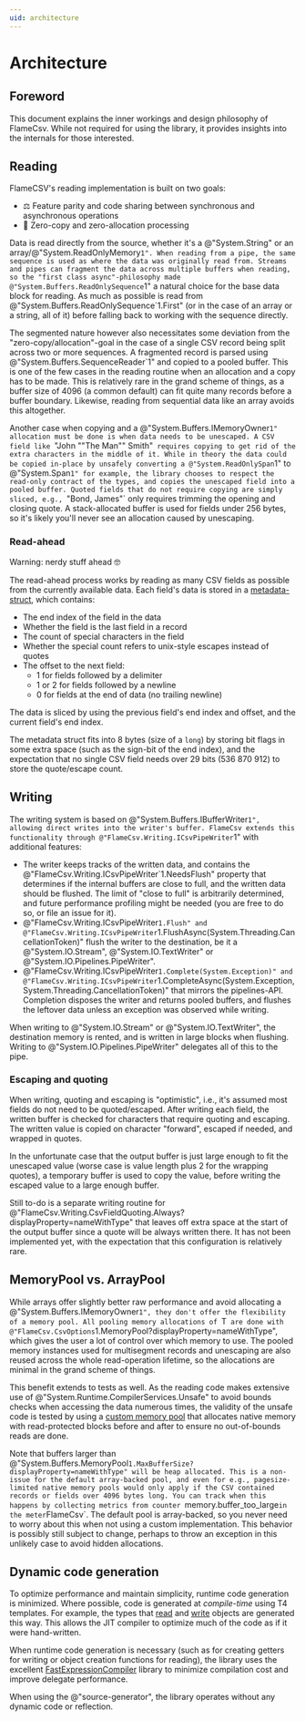 ```yaml
---
uid: architecture
---
```


# Architecture

## Foreword

This document explains the inner workings and design philosophy of FlameCsv.
While not required for using the library, it provides insights into the internals for those interested.

## Reading

FlameCSV's reading implementation is built on two goals:

- ⚖️ Feature parity and code sharing between synchronous and asynchronous operations
- 🚀 Zero-copy and zero-allocation processing

Data is read directly from the source, whether it's a @"System.String" or an array/@"System.ReadOnlyMemory`1".
When reading from a pipe, the same sequence is used as where the data was originally read from.
Streams and pipes can fragment the data across multiple buffers when reading, so the "first class async"-philosophy
made @"System.Buffers.ReadOnlySequence`1" a natural choice for the base data block for reading.
As much as possible is read from @"System.Buffers.ReadOnlySequence`1.First" (or in the case of an array or a string, all of it)
before falling back to working with the sequence directly.

The segmented nature however also necessitates some deviation from the "zero-copy/allocation"-goal in the case of a single
CSV record being split across two or more sequences. A fragmented record is parsed using @"System.Buffers.SequenceReader`1"
and copied to a pooled buffer. This is one of the few cases in the reading routine when an allocation and a copy has to be
made. This is relatively rare in the grand scheme of things, as a buffer size of 4096 (a common default) can fit
quite many records before a buffer boundary. Likewise, reading from sequential data like an array avoids this altogether.

Another case when copying and a @"System.Buffers.IMemoryOwner`1" allocation must be done is when data needs to be unescaped.
A CSV field like `"John ""The Man"" Smith"` requires copying to get rid of the extra characters in the middle of it.
While in theory the data could be copied in-place by unsafely converting a @"System.ReadOnlySpan`1" to @"System.Span`1"
for example, the library chooses to respect the read-only contract of the types, and copies the unescaped field
into a pooled buffer. Quoted fields that do not require copying are simply sliced, e.g., `"Bond, James"` only requires
trimming the opening and closing quote. A stack-allocated buffer is used for fields under 256 bytes, so it's likely
you'll never see an allocation caused by unescaping. 

### Read-ahead

Warning: nerdy stuff ahead 🤓

The read-ahead process works by reading as many CSV fields as possible from the currently available data.
Each field's data is stored in a [metadata-struct](https://github.com/ovska/FlameCsv/blob/main/FlameCsv.Core/Reading/Internal/Meta.cs),
which contains:

- The end index of the field in the data
- Whether the field is the last field in a record
- The count of special characters in the field
- Whether the special count refers to unix-style escapes instead of quotes
- The offset to the next field:
  - 1 for fields followed by a delimiter
  - 1 or 2 for fields followed by a newline
  - 0 for fields at the end of data (no trailing newline)

The data is sliced by using the previous field's end index and offset, and the current field's end index.

The metadata struct fits into 8 bytes (size of a `long`) by storing bit flags in some extra space (such
as the sign-bit of the end index), and the expectation that no single CSV field needs over 29 bits
(536&nbsp;870&nbsp;912) to store the quote/escape count.


## Writing

The writing system is based on @"System.Buffers.IBufferWriter`1", allowing direct writes into the writer's buffer.
FlameCsv extends this functionality through @"FlameCsv.Writing.ICsvPipeWriter`1" with additional features:
 - The writer keeps tracks of the written data, and contains the @"FlameCsv.Writing.ICsvPipeWriter`1.NeedsFlush" property that
   determines if the internal buffers are close to full, and the written data should be flushed. The limit of "close to full"
   is arbitrarily determined, and future performance profiling might be needed (you are free to do so, or file an issue for it).
 - @"FlameCsv.Writing.ICsvPipeWriter`1.Flush" and @"FlameCsv.Writing.ICsvPipeWriter`1.FlushAsync(System.Threading.CancellationToken)"
   flush the writer to the destination, be it a @"System.IO.Stream", @"System.IO.TextWriter" or @"System.IO.Pipelines.PipeWriter".
 - @"FlameCsv.Writing.ICsvPipeWriter`1.Complete(System.Exception)" and @"FlameCsv.Writing.ICsvPipeWriter`1.CompleteAsync(System.Exception,System.Threading.CancellationToken)"
   that mirrors the pipelines-API. Completion disposes the writer and returns pooled buffers,
   and flushes the leftover data unless an exception was observed while writing.

When writing to @"System.IO.Stream" or @"System.IO.TextWriter", the destination memory is rented, and is written in large
blocks when flushing. Writing to @"System.IO.Pipelines.PipeWriter" delegates all of this to the pipe.

### Escaping and quoting

When writing, quoting and escaping is "optimistic", i.e., it's assumed most fields do not need to be quoted/escaped.
After writing each field, the written buffer is checked for characters that require quoting and escaping.
The written value is copied on character "forward", escaped if needed, and wrapped in quotes.

In the unfortunate case that the output buffer is just large enough to fit the unescaped value (worse case is value length
plus 2 for the wrapping quotes), a temporary buffer is used to copy the value, before writing the escaped value
to a large enough buffer.

Still to-do is a separate writing routine for @"FlameCsv.Writing.CsvFieldQuoting.Always?displayProperty=nameWithType"
that leaves off extra space at the start of the output buffer since a quote will be always written there. It has not
been implemented yet, with the expectation that this configuration is relatively rare.

## MemoryPool vs. ArrayPool

While arrays offer slightly better raw performance and avoid allocating a @"System.Buffers.IMemoryOwner`1",
they don't offer the flexibility of a memory pool. All pooling memory allocations of `T` are done with
@"FlameCsv.CsvOptions`1.MemoryPool?displayProperty=nameWithType", which gives the user a lot of control over
which memory to use. The pooled memory instances used for multisegment records and unescaping are also reused
across the whole read-operation lifetime, so the allocations are minimal in the grand scheme of things.

This benefit extends to tests as well. As the reading code makes extensive use of @"System.Runtime.CompilerServices.Unsafe"
to avoid bounds checks when accessing the data numerous times, the validity of the unsafe code is tested by using
a [custom memory pool](https://github.com/ovska/FlameCsv/blob/main/FlameCsv.Tests/Utilities/GuardedMemoryManager.cs)
that allocates native memory with read-protected blocks before and after to ensure no out-of-bounds reads are done.

Note that buffers larger than @"System.Buffers.MemoryPool`1.MaxBufferSize?displayProperty=nameWithType" will be
heap allocated. This is a non-issue for the default array-backed pool, and even for e.g., pagesize-limited
native memory pools would only apply if the CSV contained records or fields over 4096 bytes long.
You can track when this happens by collecting metrics from counter `memory.buffer_too_large` in the meter `FlameCsv`.
The default pool is array-backed, so you never need to worry about this when not using a custom implementation.
This behavior is possibly still subject to change, perhaps to throw an exception in this unlikely case to avoid
hidden allocations.


## Dynamic code generation

To optimize performance and maintain simplicity, runtime code generation is minimized.
Where possible, code is generated at _compile-time_ using T4 templates.
For example, the types that [read](https://github.com/ovska/FlameCsv/blob/main/FlameCsv.Core/Runtime/Materializer.Generated.cs)
and [write](https://github.com/ovska/FlameCsv/blob/main/FlameCsv.Core/Runtime/Dematerializer.Generated.cs) objects are generated this way.
This allows the JIT compiler to optimize much of the code as if it were hand-written.

When runtime code generation is necessary (such as for creating getters for writing or object creation functions for reading),
the library uses the excellent [FastExpressionCompiler](https://github.com/dadhi/FastExpressionCompiler) library to
minimize compilation cost and improve delegate performance.

When using the @"source-generator", the library operates without any dynamic code or reflection.
